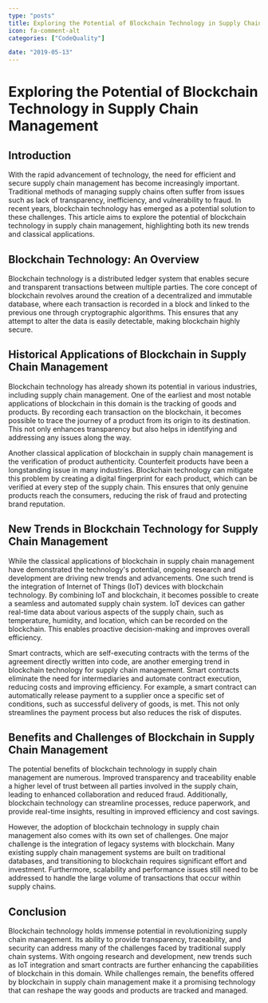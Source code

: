 ```yaml
---
type: "posts"
title: Exploring the Potential of Blockchain Technology in Supply Chain Management
icon: fa-comment-alt
categories: ["CodeQuality"]

date: "2019-05-13"
---
```




# Exploring the Potential of Blockchain Technology in Supply Chain Management

## Introduction

With the rapid advancement of technology, the need for efficient and secure supply chain management has become increasingly important. Traditional methods of managing supply chains often suffer from issues such as lack of transparency, inefficiency, and vulnerability to fraud. In recent years, blockchain technology has emerged as a potential solution to these challenges. This article aims to explore the potential of blockchain technology in supply chain management, highlighting both its new trends and classical applications.

## Blockchain Technology: An Overview

Blockchain technology is a distributed ledger system that enables secure and transparent transactions between multiple parties. The core concept of blockchain revolves around the creation of a decentralized and immutable database, where each transaction is recorded in a block and linked to the previous one through cryptographic algorithms. This ensures that any attempt to alter the data is easily detectable, making blockchain highly secure.

## Historical Applications of Blockchain in Supply Chain Management

Blockchain technology has already shown its potential in various industries, including supply chain management. One of the earliest and most notable applications of blockchain in this domain is the tracking of goods and products. By recording each transaction on the blockchain, it becomes possible to trace the journey of a product from its origin to its destination. This not only enhances transparency but also helps in identifying and addressing any issues along the way.

Another classical application of blockchain in supply chain management is the verification of product authenticity. Counterfeit products have been a longstanding issue in many industries. Blockchain technology can mitigate this problem by creating a digital fingerprint for each product, which can be verified at every step of the supply chain. This ensures that only genuine products reach the consumers, reducing the risk of fraud and protecting brand reputation.

## New Trends in Blockchain Technology for Supply Chain Management

While the classical applications of blockchain in supply chain management have demonstrated the technology's potential, ongoing research and development are driving new trends and advancements. One such trend is the integration of Internet of Things (IoT) devices with blockchain technology. By combining IoT and blockchain, it becomes possible to create a seamless and automated supply chain system. IoT devices can gather real-time data about various aspects of the supply chain, such as temperature, humidity, and location, which can be recorded on the blockchain. This enables proactive decision-making and improves overall efficiency.

Smart contracts, which are self-executing contracts with the terms of the agreement directly written into code, are another emerging trend in blockchain technology for supply chain management. Smart contracts eliminate the need for intermediaries and automate contract execution, reducing costs and improving efficiency. For example, a smart contract can automatically release payment to a supplier once a specific set of conditions, such as successful delivery of goods, is met. This not only streamlines the payment process but also reduces the risk of disputes.

## Benefits and Challenges of Blockchain in Supply Chain Management

The potential benefits of blockchain technology in supply chain management are numerous. Improved transparency and traceability enable a higher level of trust between all parties involved in the supply chain, leading to enhanced collaboration and reduced fraud. Additionally, blockchain technology can streamline processes, reduce paperwork, and provide real-time insights, resulting in improved efficiency and cost savings.

However, the adoption of blockchain technology in supply chain management also comes with its own set of challenges. One major challenge is the integration of legacy systems with blockchain. Many existing supply chain management systems are built on traditional databases, and transitioning to blockchain requires significant effort and investment. Furthermore, scalability and performance issues still need to be addressed to handle the large volume of transactions that occur within supply chains.

## Conclusion

Blockchain technology holds immense potential in revolutionizing supply chain management. Its ability to provide transparency, traceability, and security can address many of the challenges faced by traditional supply chain systems. With ongoing research and development, new trends such as IoT integration and smart contracts are further enhancing the capabilities of blockchain in this domain. While challenges remain, the benefits offered by blockchain in supply chain management make it a promising technology that can reshape the way goods and products are tracked and managed.